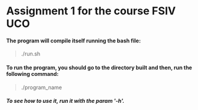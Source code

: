  # Assignment 1 for the course FSIV UCO
 #### The program will compile itself running the bash file:
 > ./run.sh
 #### To run the program, you should go to the directory built and then, run the following command:
 > ./program_name 
 ##### To see how to use it, run it with the param '-h'.
